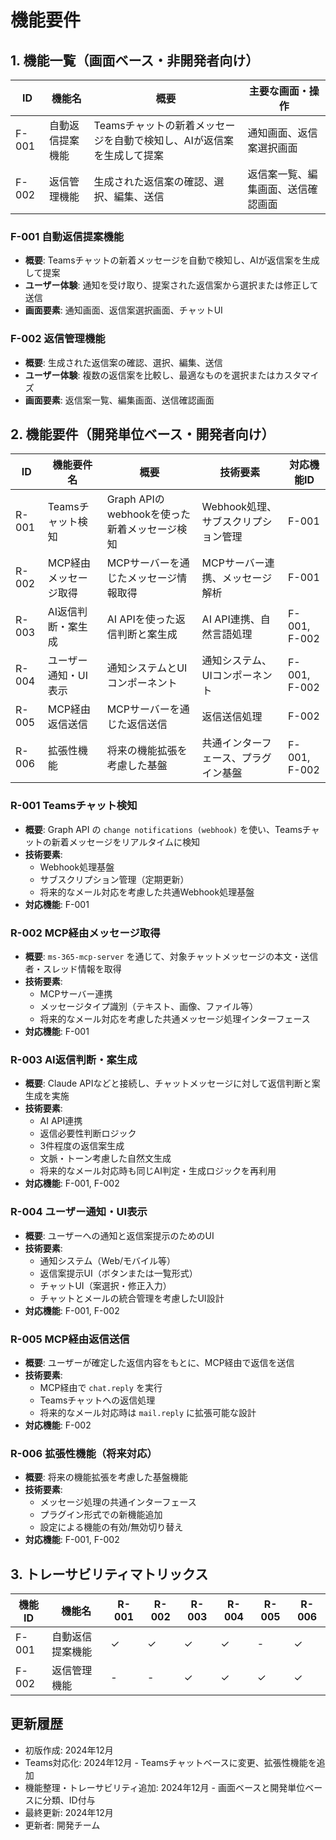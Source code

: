 # 機能要件

## 1. 機能一覧（画面ベース・非開発者向け）

| ID | 機能名 | 概要 | 主要な画面・操作 |
|---|---|---|---|
| F-001 | 自動返信提案機能 | Teamsチャットの新着メッセージを自動で検知し、AIが返信案を生成して提案 | 通知画面、返信案選択画面 |
| F-002 | 返信管理機能 | 生成された返信案の確認、選択、編集、送信 | 返信案一覧、編集画面、送信確認画面 |

### F-001 自動返信提案機能
- **概要**: Teamsチャットの新着メッセージを自動で検知し、AIが返信案を生成して提案
- **ユーザー体験**: 通知を受け取り、提案された返信案から選択または修正して送信
- **画面要素**: 通知画面、返信案選択画面、チャットUI

### F-002 返信管理機能
- **概要**: 生成された返信案の確認、選択、編集、送信
- **ユーザー体験**: 複数の返信案を比較し、最適なものを選択またはカスタマイズ
- **画面要素**: 返信案一覧、編集画面、送信確認画面

## 2. 機能要件（開発単位ベース・開発者向け）

| ID | 機能要件名 | 概要 | 技術要素 | 対応機能ID |
|---|---|---|---|---|
| R-001 | Teamsチャット検知 | Graph APIのwebhookを使った新着メッセージ検知 | Webhook処理、サブスクリプション管理 | F-001 |
| R-002 | MCP経由メッセージ取得 | MCPサーバーを通じたメッセージ情報取得 | MCPサーバー連携、メッセージ解析 | F-001 |
| R-003 | AI返信判断・案生成 | AI APIを使った返信判断と案生成 | AI API連携、自然言語処理 | F-001, F-002 |
| R-004 | ユーザー通知・UI表示 | 通知システムとUIコンポーネント | 通知システム、UIコンポーネント | F-001, F-002 |
| R-005 | MCP経由返信送信 | MCPサーバーを通じた返信送信 | 返信送信処理 | F-002 |
| R-006 | 拡張性機能 | 将来の機能拡張を考慮した基盤 | 共通インターフェース、プラグイン基盤 | F-001, F-002 |

### R-001 Teamsチャット検知
- **概要**: Graph API の `change notifications (webhook)` を使い、Teamsチャットの新着メッセージをリアルタイムに検知
- **技術要素**:
  - Webhook処理基盤
  - サブスクリプション管理（定期更新）
  - 将来的なメール対応を考慮した共通Webhook処理基盤
- **対応機能**: F-001

### R-002 MCP経由メッセージ取得
- **概要**: `ms-365-mcp-server` を通じて、対象チャットメッセージの本文・送信者・スレッド情報を取得
- **技術要素**:
  - MCPサーバー連携
  - メッセージタイプ識別（テキスト、画像、ファイル等）
  - 将来的なメール対応を考慮した共通メッセージ処理インターフェース
- **対応機能**: F-001

### R-003 AI返信判断・案生成
- **概要**: Claude APIなどと接続し、チャットメッセージに対して返信判断と案生成を実施
- **技術要素**:
  - AI API連携
  - 返信必要性判断ロジック
  - 3件程度の返信案生成
  - 文脈・トーン考慮した自然文生成
  - 将来的なメール対応時も同じAI判定・生成ロジックを再利用
- **対応機能**: F-001, F-002

### R-004 ユーザー通知・UI表示
- **概要**: ユーザーへの通知と返信案提示のためのUI
- **技術要素**:
  - 通知システム（Web/モバイル等）
  - 返信案提示UI（ボタンまたは一覧形式）
  - チャットUI（案選択・修正入力）
  - チャットとメールの統合管理を考慮したUI設計
- **対応機能**: F-001, F-002

### R-005 MCP経由返信送信
- **概要**: ユーザーが確定した返信内容をもとに、MCP経由で返信を送信
- **技術要素**:
  - MCP経由で `chat.reply` を実行
  - Teamsチャットへの返信処理
  - 将来的なメール対応時は `mail.reply` に拡張可能な設計
- **対応機能**: F-002

### R-006 拡張性機能（将来対応）
- **概要**: 将来の機能拡張を考慮した基盤機能
- **技術要素**:
  - メッセージ処理の共通インターフェース
  - プラグイン形式での新機能追加
  - 設定による機能の有効/無効切り替え
- **対応機能**: F-001, F-002

## 3. トレーサビリティマトリックス

| 機能ID | 機能名 | R-001 | R-002 | R-003 | R-004 | R-005 | R-006 |
|---|---|---|---|---|---|---|---|
| F-001 | 自動返信提案機能 | ✓ | ✓ | ✓ | ✓ | - | ✓ |
| F-002 | 返信管理機能 | - | - | ✓ | ✓ | ✓ | ✓ |

## 更新履歴

- 初版作成: 2024年12月
- Teams対応化: 2024年12月 - Teamsチャットベースに変更、拡張性機能を追加
- 機能整理・トレーサビリティ追加: 2024年12月 - 画面ベースと開発単位ベースに分類、ID付与
- 最終更新: 2024年12月
- 更新者: 開発チーム

